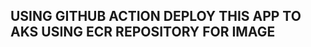 USING GITHUB ACTION DEPLOY THIS APP TO AKS USING ECR REPOSITORY FOR IMAGE
------------------------------------------------------------------------------------------



